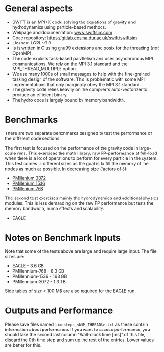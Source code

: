 # General aspects
 - SWIFT is an MPI+X code solving the equations of gravity and hydrodynamics using particle-based methods.
 - Webpage and documentation: www.swiftsim.com
 - Code repository: https://gitlab.cosma.dur.ac.uk/swift/swiftsim
 - Licence: LGPL v3.0
 - Is is written in C using gnu99 extensions and posix for the threading (*not* OpenMP).
 - The code exploits task-based parallelism and uses asynchronous MPI communications. We rely on the MPI 3.1 standard and the MPI_THREAD_MULTIPLE option.
 - We use many 1000s of small messages to help with the fine-grained tasking design of the software. This is problematic with some MPI implementations that only marginally obey the MPI 3.1 standard.
 - The gravity code relies heavily on the compiler's auto-vectorizer to produce an efficient binary.
 - The hydro code is largely bound by memory bandwidth.

# Benchmarks

There are two separate benchmarks designed to test the performance of the different code sections.

The first test is focused on the performance of the gravity code in large-scale runs. This exercises
the math library, raw FP-performance at full-load when there is a lot of operations to perform for
every particle in the system. This test comes in different sizes as the goal is to fill the memory
of the nodes as much as possible. In decreasing size (factors of 8):

 - [PMillenium 3072](./pmillenium_3072/README.markdown)
 - [PMillenium 1536](./pmillenium_1536/README.markdown)
 - [PMillenium 768](./pmillenium_768/README.markdown)

The second test exercises mainly the hydrodynamics and additional physics modules. This is less demanding
on the raw FP performance but tests the memory bandwidth, numa effects and scalability. 

 - [EAGLE](./eagle/README.markdown)


# Notes on Benchmark Inputs

Note that some of the tests above are large and require large input. The file sizes are:

 - EAGLE             - 3.6 GB 
 - PMillennium-768   - 8.3 GB
 - PMillennium-1536  - 163 GB
 - PMillennium-3072  - 1.3 TB

Side tables of size < 100 MB are also required for the EAGLE run.

# Outputs and Performance

Please save files named `timesteps_<NUM_THREADS>.txt` as these contain information about performance.
If you want to assess performance, you should take the second last column "Wall-clock time [ms]" of this file, discard the 0th time step and sum up the rest of the entries.
Lower values are better for this.
